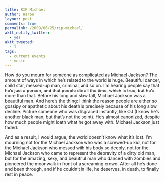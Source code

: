 ```yaml
---
title: RIP Michael
author: Harpo
layout: post
comments: true
permalink: /2009/06/25/rip-michael/
aktt_notify_twitter:
  - yes
aktt_tweeted:
  - 1
tags:
  - current events
  - music
---
```

How do you mourn for someone as complicated as Michael Jackson? The amount of ways in which he&#8217;s related to the world is huge. Beautiful dancer, child star, messed-up man, criminal, and so on. I&#8217;m hearing people say that he&#8217;s just a person, and that people die all the time, which is true, but he&#8217;s more than that. Before his long and slow fall, Michael Jackson was a beautiful man. And here&#8217;s the thing: I think the reason people are either so gossipy or apathetic about his death is precisely because of his long slow decline. Picture someone who was disgraced instantly, like OJ (I know he&#8217;s another black man, but that&#8217;s not the point). He&#8217;s almost canonized, despite how much people might loath what he got away with. Michael Jackson just faded.

And as a result, I would argue, the world doesn&#8217;t know what it&#8217;s lost. I&#8217;m mourning not for the Michael Jackson who was a screwed-up kid, not for the Michael Jackson who messed with his body so deeply, not for the Michael Jackson who came to represent the depravity of a dirty old man, but for the amazing, sexy, and beautiful man who danced with zombies and pioneered the moonwalk in front of a screaming crowd. After all he&#8217;s done and been through, and if he couldn&#8217;t in life, he deserves, in death, to finally rest in peace.